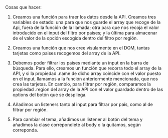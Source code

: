 Cosas que hacer:

1. Creamos una función para traer los datos desde la API.
Creamos tres variables de estado: una para que nos guarde el array que recoge de la Api, fuera de la función de la llamada; otra para que nos recoja el valor introducido en el input del filtro por paises; y la última para almacenar de el valor de la opción escogida dentro del filtro por región.

2. Creamos una función que nos cree visulamente en el DOM, tantas tarjetas como paises recogemos del array de la API. 

2. Debemos poder filtrar los paises mediante un input en la barra de búsqueda. Para ello, creamos un función que recorra todo el array de la API, y si la propiedad .name de dicho array coincide con el valor puesto en el input, llamamos a la función anteriormente mencionada, que nos crea las tarjetas. 
En cambio, para filtrar por región, comparamos la propiedad .region del array de la API con el valor guardado dentro de las options del botón que se despliega.

3. Añadimos un listeners tanto al input para filtrar por país, como al de filtrar por región.

4. Para cambiar el tema, añadimos un listener al botón del tema y añadimos la clase correpondiete al body o la quitamos, según correponda.
